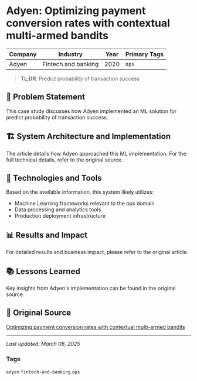 # Adyen: Optimizing payment conversion rates with contextual multi-armed bandits

| Company | Industry | Year | Primary Tags | 
|---------|----------|------|--------------|
| Adyen | Fintech and banking | 2020 | `ops` |

> **TL;DR**: Predict probability of transaction success

## 📝 Problem Statement

This case study discusses how Adyen implemented an ML solution for predict probability of transaction success.

## 🏗️ System Architecture and Implementation

The article details how Adyen approached this ML implementation. For the full technical details, refer to the original source.

## 🔧 Technologies and Tools

Based on the available information, this system likely utilizes:

- Machine Learning frameworks relevant to the ops domain
- Data processing and analytics tools
- Production deployment infrastructure

## 📊 Results and Impact

For detailed results and business impact, please refer to the original article.

## 📚 Lessons Learned

Key insights from Adyen's implementation can be found in the original source.

## 🔗 Original Source

[Optimizing payment conversion rates with contextual multi-armed bandits](https://www.adyen.com/blog/optimizing-payment-conversion-rates-with-contextual-multi-armed-bandits)

---

*Last updated: March 08, 2025*

### Tags

`adyen` `fintech-and-banking` `ops`
